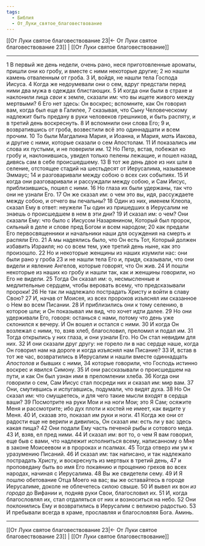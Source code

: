 ```yaml
---
tags:
  - Библия
  - От_Луки_святое_благовествование
---
```

[[От Луки святое благовествование 23|← От Луки святое благовествование 23]] | [[От Луки святое благовествование]]

---
1 В первый же день недели, очень рано, неся приготовленные ароматы, пришли они ко гробу, и вместе с ними некоторые другие;
2 но нашли камень отваленным от гроба.
3 И, войдя, не нашли тела Господа Иисуса.
4 Когда же недоумевали они о сем, вдруг предстали перед ними два мужа в одеждах блистающих.
5 И когда они были в страхе и наклонили лица <I>свои</I> к земле, сказали им: что вы ищете живого между мертвыми?
6 Его нет здесь: Он воскрес; вспомните, как Он говорил вам, когда был еще в Галилее,
7 сказывая, что Сыну Человеческому надлежит быть предану в руки человеков грешников, и быть распяту, и в третий день воскреснуть.
8 И вспомнили они слова Его;
9 и, возвратившись от гроба, возвестили всё это одиннадцати и всем прочим.
10 То были Магдалина Мария, и Иоанна, и Мария, <I>мать</I> Иакова, и другие с ними, которые сказали о сем Апостолам.
11 И показались им слова их пустыми, и не поверили им.
12 Но Петр, встав, побежал ко гробу и, наклонившись, увидел только пелены лежащие, и пошел назад, дивясь сам в себе происшедшему.
13 В тот же день двое из них шли в селение, отстоящее стадий на шестьдесят от Иерусалима, называемое Эммаус;
14 и разговаривали между собою о всех сих событиях.
15 И когда они разговаривали и рассуждали между собою, и Сам Иисус, приблизившись, пошел с ними.
16 Но глаза их были удержаны, так что они не узнали Его.
17 Он же сказал им: о чем это вы, идя, рассуждаете между собою, и отчего вы печальны?
18 Один из них, именем Клеопа, сказал Ему в ответ: неужели Ты один из пришедших в Иерусалим не знаешь о происшедшем в нем в эти дни?
19 И сказал им: о чем? Они сказали Ему: что было с Иисусом Назарянином, Который был пророк, сильный в деле и слове пред Богом и всем народом;
20 как предали Его первосвященники и начальники наши для осуждения на смерть и распяли Его.
21 А мы надеялись было, что Он есть Тот, Который должен избавить Израиля; но со всем тем, уже третий день ныне, как это произошло.
22 Но и некоторые женщины из наших изумили нас: они были рано у гроба
23 и не нашли тела Его и, придя, сказывали, что они видели и явление Ангелов, которые говорят, что Он жив.
24 И пошли некоторые из наших ко гробу и нашли так, как и женщины говорили, но Его не видели.
25 Тогда Он сказал им: о, несмысленные и медлительные сердцем, чтобы веровать всему, что предсказывали пророки!
26 Не так ли надлежало пострадать Христу и войти в славу Свою?
27 И, начав от Моисея, из всех пророков изъяснял им сказанное о Нем во всем Писании.
28 И приблизились они к тому селению, в которое шли; и Он показывал им вид, что хочет идти далее.
29 Но они удерживали Его, говоря: останься с нами, потому что день уже склонился к вечеру. И Он вошел и остался с ними.
30 И когда Он возлежал с ними, то, взяв хлеб, благословил, преломил и подал им.
31 Тогда открылись у них глаза, и они узнали Его. Но Он стал невидим для них.
32 И они сказали друг другу: не горело ли в нас сердце наше, когда Он говорил нам на дороге и когда изъяснял нам Писание?
33 И, встав в тот же час, возвратились в Иерусалим и нашли вместе одиннадцать <I>Апостолов</I> и бывших с ними,
34 которые говорили, что Господь истинно воскрес и явился Симону.
35 И они рассказывали о происшедшем на пути, и как Он был узнан ими в преломлении хлеба.
36 Когда они говорили о сем, Сам Иисус стал посреди них и сказал им: мир вам.
37 Они, смутившись и испугавшись, подумали, что видят духа.
38 Но Он сказал им: что смущаетесь, и для чего такие мысли входят в сердца ваши?
39 Посмотрите на руки Мои и на ноги Мои; это Я Сам; осяжите Меня и рассмотрите; ибо дух плоти и костей не имеет, как видите у Меня.
40 И, сказав это, показал им руки и ноги.
41 Когда же они от радости еще не верили и дивились, Он сказал им: есть ли у вас здесь какая пища?
42 Они подали Ему часть печеной рыбы и сотового меда.
43 И, взяв, ел пред ними.
44 И сказал им: вот то, о чем Я вам говорил, еще быв с вами, что надлежит исполниться всему, написанному о Мне в законе Моисеевом и в пророках и псалмах.
45 Тогда отверз им ум к уразумению Писаний.
46 И сказал им: так написано, и так надлежало пострадать Христу, и воскреснуть из мертвых в третий день,
47 и проповедану быть во имя Его покаянию и прощению грехов во всех народах, начиная с Иерусалима.
48 Вы же свидетели сему.
49 И Я пошлю обетование Отца Моего на вас; вы же оставайтесь в городе Иерусалиме, доколе не облечетесь силою свыше.
50 И вывел их вон <I>из</I> <I>города</I> до Вифании и, подняв руки Свои, благословил их.
51 И, когда благословлял их, стал отдаляться от них и возноситься на небо.
52 Они поклонились Ему и возвратились в Иерусалим с великою радостью.
53 И пребывали всегда в храме, прославляя и благословляя Бога. Аминь.

---
[[От Луки святое благовествование 23|← От Луки святое благовествование 23]] | [[От Луки святое благовествование]]